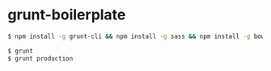 # grunt-boilerplate

```sh
$ npm install -g grunt-cli && npm install -g sass && npm install -g bower && npm install

$ grunt
$ grunt production
```